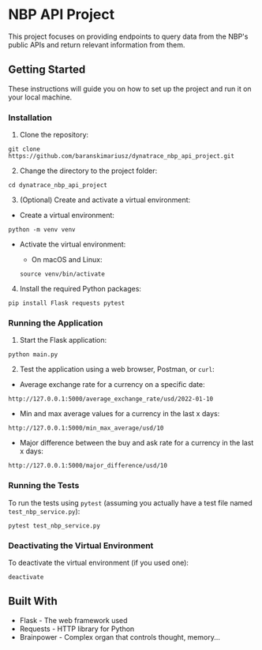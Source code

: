 # NBP API Project

This project focuses on providing endpoints to query data from the NBP's public APIs and return relevant information from them.

## Getting Started

These instructions will guide you on how to set up the project and run it on your local machine.

### Installation

1. Clone the repository:

```
git clone https://github.com/baranskimariusz/dynatrace_nbp_api_project.git
```

2. Change the directory to the project folder:

```
cd dynatrace_nbp_api_project
```

3. (Optional) Create and activate a virtual environment:

- Create a virtual environment:

```
python -m venv venv
```

- Activate the virtual environment:

  - On macOS and Linux:

  ```
  source venv/bin/activate
  ```


4. Install the required Python packages:

```
pip install Flask requests pytest
```

### Running the Application

1. Start the Flask application:

```
python main.py
```

2. Test the application using a web browser, Postman, or `curl`:

- Average exchange rate for a currency on a specific date:

```
http://127.0.0.1:5000/average_exchange_rate/usd/2022-01-10
```

- Min and max average values for a currency in the last x days:

```
http://127.0.0.1:5000/min_max_average/usd/10
```

- Major difference between the buy and ask rate for a currency in the last x days:

```
http://127.0.0.1:5000/major_difference/usd/10
```

### Running the Tests

To run the tests using `pytest` (assuming you actually have a test file named `test_nbp_service.py`):

```
pytest test_nbp_service.py
```

### Deactivating the Virtual Environment

To deactivate the virtual environment (if you used one):

```
deactivate
```

## Built With

- Flask - The web framework used
- Requests - HTTP library for Python
- Brainpower - Complex organ that controls thought, memory...